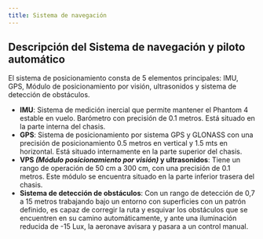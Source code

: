 ```yaml
---
title: Sistema de navegación
---
```


## Descripción del Sistema de navegación y piloto automático


El sistema de posicionamiento consta de 5 elementos principales: IMU, GPS, Módulo de posicionamiento por visión, ultrasonidos y sistema de detección de obstáculos.

* **IMU**: Sistema de medición inercial que permite mantener el Phantom 4 estable en vuelo. Barómetro con precisión de 0.1 metros. Está situado en la parte interna del chasis.
* **GPS**: Sistema de posicionamiento por sistema GPS y GLONASS con una precisión de posicionamiento 0.5 metros en vertical y 1.5 mts en horizontal. Está situado internamente en la parte superior del chasis.
* **VPS _(Módulo posicionamiento por visión)_ y ultrasonidos**: Tiene un rango de operación de 50 cm a 300 cm, con una precisión de 0.1 metros. Este módulo se encuentra situado en la parte inferior trasera del chasis.
* **Sistema de detección de obstáculos**: Con un rango de detección de 0,7 a 15 metros trabajando bajo un entorno con superficies con un patrón definido, es capaz de corregir la ruta y esquivar los obstáculos que se encuentren en su camino automáticamente, y ante una iluminación reducida de -15 Lux, la aeronave avisara y pasara a un control manual.

